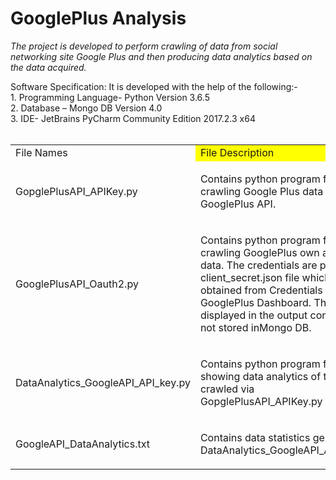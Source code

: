 <h1 bgcolor='grey'> GooglePlus Analysis</h1>
<p><i>The project is developed to perform crawling of data from social networking site  Google Plus and then producing data analytics based on the data acquired.</i></p>
Software Specification: </b>
It is developed with the help of the following:-</br>
1. Programming Language- Python Version 3.6.5</br>
2. Database – Mongo DB Version 4.0</br>
3. IDE- JetBrains PyCharm Community Edition 2017.2.3 x64 </br>
</br>
<table> 
  <tr>
    <td bgcolour="yellow"> File Names</td>
    <td bgcolor='yellow'> File Description</td>
  </tr>
  <tr>
    <td >GopglePlusAPI_APIKey.py </td>
    <td ><p>Contains python program for crawling Google Plus data via GooglePlus API. </p></td>
  </tr>
  <tr>
    <td >GooglePlusAPI_Oauth2.py </td>
    <td ><p>Contains python program for crawling GooglePlus own account data. The credentials are present in client_secret.json file which is obtained from Credentials tab of GooglePlus Dashboard. This is only displayed in the output console and not stored inMongo DB. </p></td>
  </tr>
  <tr>
    <td >DataAnalytics_GoogleAPI_API_key.py </td>
    <td ><p>Contains python program for showing data analytics of the data crawled via GopglePlusAPI_APIKey.py program.</p></td>
  </tr>
  <tr>
    <td > GoogleAPI_DataAnalytics.txt </td>
    <td ><p>Contains data statistics generated by DataAnalytics_GoogleAPI_API_key.py</p></td>
  </tr>
</table>
